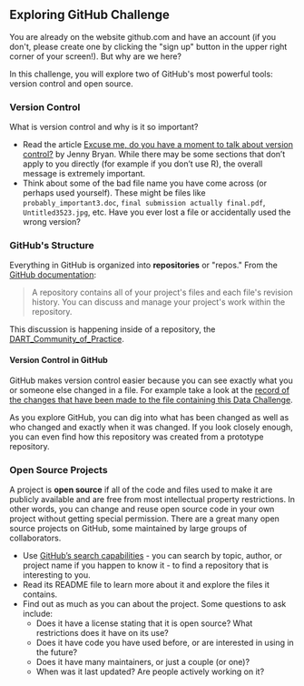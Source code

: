 ## Exploring GitHub Challenge

You are already on the website github.com and have an account (if you don't, please create one by clicking the "sign up" button in the upper right corner of your screen!). But why are we here?

In this challenge, you will explore two of GitHub's most powerful tools: version control and open source.

### Version Control

What is version control and why is it so important? 
* Read the article [Excuse me, do you have a moment to talk about version control?](https://peerj.com/preprints/3159v2/) by Jenny Bryan. While there may be some sections that don’t apply to you directly (for example if you don’t use R), the overall message is extremely important.
* Think about some of the bad file name you have come across (or perhaps used yourself). These might be files like `probably_important3.doc`, `final submission actually final.pdf`, `Untitled3523.jpg`, etc. Have you ever lost a file or accidentally used the wrong version?

### GitHub's Structure

Everything in GitHub is organized into **repositories** or "repos." From the [GitHub documentation](https://docs.github.com/en/repositories/creating-and-managing-repositories/about-repositories):

> A repository contains all of your project's files and each file's revision history. You can discuss and manage your project's work within the repository.

This discussion is happening inside of a repository, the [DART_Community_of_Practice](https://github.com/arcus/DART_Community_of_Practice).

#### Version Control in GitHub

GitHub makes version control easier because you can see exactly what you or someone else changed in a file. For example take a look at the [record of the changes that have been made to the file containing this Data Challenge](https://github.com/arcus/DART_Community_of_Practice/commit/8545d59232384c836ecdffec3c120e6cfb9ba544).

As you explore GitHub, you can dig into what has been changed as well as who changed and exactly when it was changed. If you look closely enough, you can even find how this repository was created from a prototype repository.

### Open Source Projects

A project is **open source** if all of the code and files used to make it are publicly available and are free from most intellectual property restrictions. In other words, you can change and reuse open source code in your own project without getting special permission. There are a great many open source projects on GitHub, some maintained by large groups of collaborators. 
* Use [GitHub’s search capabilities](https://github.com/search) - you can search by topic, author, or project name if you happen to know it - to find a repository that is interesting to you. 
* Read its README file to learn more about it and explore the files it contains. 
* Find out as much as you can about the project. Some questions to ask include:
    * Does it have a license stating that it is open source? What restrictions does it have on its use? 
    * Does it have code you have used before, or are interested in using in the future? 
    * Does it have many maintainers, or just a couple (or one)? 
    * When was it last updated? Are people actively working on it?